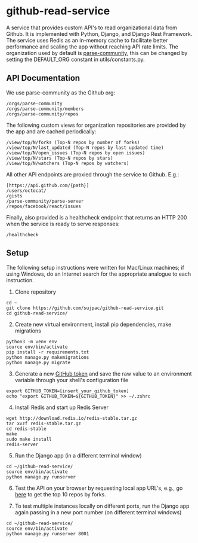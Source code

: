 # github-read-service
A service that provides custom API's to read organizational data from Github. It is implemented with Python, Django, and Django Rest Framework. The service uses Redis as an in-memory cache to facilitate better performance and scaling the app without reaching API rate limits. The organization used by default is [parse-community](https://github.com/parse-community), this can be changed by setting the DEFAULT_ORG constant in utils/constants.py.


## API Documentation
We use parse-community as the Github org:
```
/orgs/parse-community
/orgs/parse-community/members
/orgs/parse-community/repos
```

The following custom views for organization repositories are provided by the app and are cached periodically:
```
/view/top/N/forks (Top-N repos by number of forks)
/view/top/N/last_updated (Top-N repos by last updated time)
/view/top/N/open_issues (Top-N repos by open issues)
/view/top/N/stars (Top-N repos by stars)
/view/top/N/watchers (Top-N repos by watchers)
```

All other API endpoints are proxied through the service to Github. E.g.:
```
[https://api.github.com/{path}]
/users/octocat/
/gists
/parse-community/parse-server
/repos/facebook/react/issues
```

Finally, also provided is a healthcheck endpoint that returns an HTTP 200 when the service is ready to serve responses:
```
/healthcheck
```


## Setup
The following setup instructions were written for Mac/Linux machines; if using Windows, do an Internet search for the appropriate analogue to each instruction.
1. Clone repository
```
cd ~
git clone https://github.com/sujpac/github-read-service.git
cd github-read-service/
```

2. Create new virtual environment, install pip dependencies, make migrations
```
python3 -m venv env
source env/bin/activate
pip install -r requirements.txt
python manage.py makemigrations
python manage.py migrate
```

3. Generate a new [GitHub token](https://github.com/settings/tokens) and save the raw value to an environment variable through your shell's configuration file
```
export GITHUB_TOKEN=[insert_your_github_token]
echo "export GITHUB_TOKEN=${GITHUB_TOKEN}" >> ~/.zshrc
```

4. Install Redis and start up Redis Server
```
wget http://download.redis.io/redis-stable.tar.gz
tar xvzf redis-stable.tar.gz
cd redis-stable
make
sudo make install
redis-server
```

5. Run the Django app (in a different terminal window)
```
cd ~/github-read-service/
source env/bin/activate
python manage.py runserver
```

6. Test the API on your browser by requesting local app URL's, e.g., go [here](http://127.0.0.1:8000/view/top/10/forks/) to get the top 10 repos by forks.

7. To test multiple instances locally on different ports, run the Django app again passing in a new port number (on different terminal windows)
```
cd ~/github-read-service/
source env/bin/activate
python manage.py runserver 8001
```
